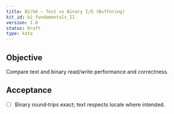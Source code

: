 ```yaml
---
title: B2/k6 — Text vs Binary I/O (Buffering)
kit_id: b2_fundamentals_II
version: 1.0
status: Draft
type: kata
---
```

## Objective
Compare text and binary read/write performance and correctness.
## Acceptance
- [ ] Binary round‑trips exact; text respects locale where intended.